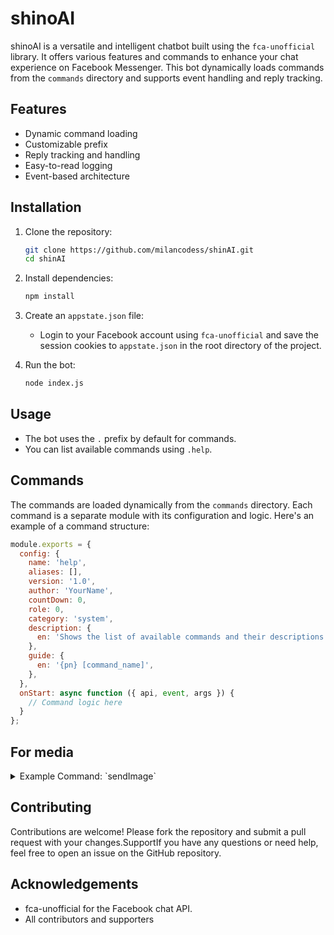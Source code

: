 # shinoAI

shinoAI is a versatile and intelligent chatbot built using the `fca-unofficial` library. It offers various features and commands to enhance your chat experience on Facebook Messenger. This bot dynamically loads commands from the `commands` directory and supports event handling and reply tracking.

## Features

- Dynamic command loading
- Customizable prefix
- Reply tracking and handling
- Easy-to-read logging
- Event-based architecture

## Installation

1. Clone the repository:
    ```sh
    git clone https://github.com/milancodess/shinAI.git
    cd shinAI
    ```

2. Install dependencies:
    ```sh
    npm install
    ```

3. Create an `appstate.json` file:
    - Login to your Facebook account using `fca-unofficial` and save the session cookies to `appstate.json` in the root directory of the project.

4. Run the bot:
    ```sh
    node index.js
    ```

## Usage

- The bot uses the `.` prefix by default for commands.
- You can list available commands using `.help`.

## Commands

The commands are loaded dynamically from the `commands` directory. Each command is a separate module with its configuration and logic. Here's an example of a command structure:

```javascript
module.exports = {
  config: {
    name: 'help',
    aliases: [],
    version: '1.0',
    author: 'YourName',
    countDown: 0,
    role: 0,
    category: 'system',
    description: {
      en: 'Shows the list of available commands and their descriptions.',
    },
    guide: {
      en: '{pn} [command_name]',
    },
  },
  onStart: async function ({ api, event, args }) {
    // Command logic here
  }
};
````

## For media
<details>
  <summary>Example Command: `sendImage`</summary>

  ```javascript
  const axios = require('axios');
  const fs = require('fs-extra');
  const path = require('path');

  const cacheDir = path.join(__dirname, 'cache');
  fs.ensureDirSync(cacheDir);

  module.exports = {
    config: {
      name: 'sendImage',
      version: '1.0',
      aliases: ['image'],
      author: 'YourName',
      countDown: 10,
      role: 0,
      shortDescription: {
        en: 'Send an image from a URL.'
      },
      longDescription: {
        en: 'Fetches an image from a given URL, caches it locally, and sends it as an attachment.'
      },
      category: 'media',
      guide: '{pn} <image_url>',
    },

    onStart: async function ({ api, event, args }) {
      try {
        const imageUrl = args[0];
        if (!imageUrl) {
          return api.sendMessage('Please provide an image URL.', event.threadID, event.messageID);
        }

        const imagePath = path.join(cacheDir, `image_${Date.now()}.jpg`);
        const writer = fs.createWriteStream(imagePath);
        const response = await axios({
          url: imageUrl,
          method: 'GET',
          responseType: 'stream',
        });

        response.data.pipe(writer);
        await new Promise((resolve, reject) => {
          writer.on('finish', resolve);
          writer.on('error', reject);
        });

        api.sendMessage({
          body: 'Here is your image!',
          attachment: fs.createReadStream(imagePath)
        }, event.threadID, () => {
          fs.remove(imagePath); // Clean up the cache after sending the message
        });
      } catch (error) {
        console.error(error);
        api.sendMessage(`Error: ${error.message}`, event.threadID, event.messageID);
      }
    },
  };
````
</details>

## Contributing
Contributions are welcome! Please fork the repository and submit a pull request with your changes.SupportIf you have any questions or need help, feel free to open an issue on the GitHub repository.

## Acknowledgements
<ul>
<li>
  fca-unofficial for the Facebook chat API.
</li>
<li>
  All contributors and supporters
</li>
</ul>
